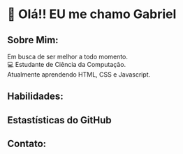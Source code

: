 <h1>👋 Olá!! EU me chamo Gabriel </h1>

<h2>Sobre Mim:</h2>

<p> Em busca de ser melhor a todo momento. <br>
💻 Estudante de Ciência da Computação. <br>
Atualmente aprendendo HTML, CSS e Javascript. <br> </p>

<h2>Habilidades:</h2>

<h2>Estastísticas do GitHub</h2>

<h2>Contato:</h2>
